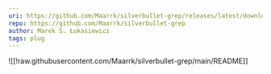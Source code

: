 ```yaml
---
uri: https://github.com/Maarrk/silverbullet-grep/releases/latest/download/grep.plug.js
repo: https://github.com/Maarrk/silverbullet-grep
author: Marek S. Łukasiewicz
tags: plug
---
```


![[!raw.githubusercontent.com/Maarrk/silverbullet-grep/main/README]]
```
